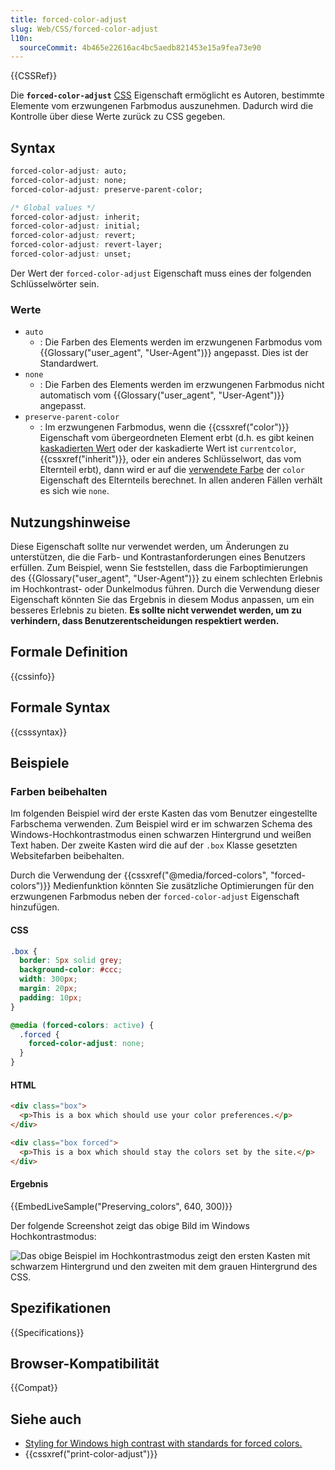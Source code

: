 ```yaml
---
title: forced-color-adjust
slug: Web/CSS/forced-color-adjust
l10n:
  sourceCommit: 4b465e22616ac4bc5aedb821453e15a9fea73e90
---
```


{{CSSRef}}

Die **`forced-color-adjust`** [CSS](/de/docs/Web/CSS) Eigenschaft ermöglicht es Autoren, bestimmte Elemente vom erzwungenen Farbmodus auszunehmen. Dadurch wird die Kontrolle über diese Werte zurück zu CSS gegeben.

## Syntax

```css
forced-color-adjust: auto;
forced-color-adjust: none;
forced-color-adjust: preserve-parent-color;

/* Global values */
forced-color-adjust: inherit;
forced-color-adjust: initial;
forced-color-adjust: revert;
forced-color-adjust: revert-layer;
forced-color-adjust: unset;
```

Der Wert der `forced-color-adjust` Eigenschaft muss eines der folgenden Schlüsselwörter sein.

### Werte

- `auto`
  - : Die Farben des Elements werden im erzwungenen Farbmodus vom {{Glossary("user_agent", "User-Agent")}} angepasst. Dies ist der Standardwert.
- `none`
  - : Die Farben des Elements werden im erzwungenen Farbmodus nicht automatisch vom {{Glossary("user_agent", "User-Agent")}} angepasst.
- `preserve-parent-color`
  - : Im erzwungenen Farbmodus, wenn die {{cssxref("color")}} Eigenschaft vom übergeordneten Element erbt (d.h. es gibt keinen [kaskadierten Wert](/de/docs/Web/CSS/Cascade) oder der kaskadierte Wert ist `currentcolor`, {{cssxref("inherit")}}, oder ein anderes Schlüsselwort, das vom Elternteil erbt), dann wird er auf die [verwendete Farbe](/de/docs/Web/CSS/used_value) der `color` Eigenschaft des Elternteils berechnet. In allen anderen Fällen verhält es sich wie `none`.

## Nutzungshinweise

Diese Eigenschaft sollte nur verwendet werden, um Änderungen zu unterstützen, die die Farb- und Kontrastanforderungen eines Benutzers erfüllen. Zum Beispiel, wenn Sie feststellen, dass die Farboptimierungen des {{Glossary("user_agent", "User-Agent")}} zu einem schlechten Erlebnis im Hochkontrast- oder Dunkelmodus führen. Durch die Verwendung dieser Eigenschaft könnten Sie das Ergebnis in diesem Modus anpassen, um ein besseres Erlebnis zu bieten. **Es sollte nicht verwendet werden, um zu verhindern, dass Benutzerentscheidungen respektiert werden.**

## Formale Definition

{{cssinfo}}

## Formale Syntax

{{csssyntax}}

## Beispiele

### Farben beibehalten

Im folgenden Beispiel wird der erste Kasten das vom Benutzer eingestellte Farbschema verwenden. Zum Beispiel wird er im schwarzen Schema des Windows-Hochkontrastmodus einen schwarzen Hintergrund und weißen Text haben. Der zweite Kasten wird die auf der `.box` Klasse gesetzten Websitefarben beibehalten.

Durch die Verwendung der {{cssxref("@media/forced-colors", "forced-colors")}} Medienfunktion könnten Sie zusätzliche Optimierungen für den erzwungenen Farbmodus neben der `forced-color-adjust` Eigenschaft hinzufügen.

#### CSS

```css
.box {
  border: 5px solid grey;
  background-color: #ccc;
  width: 300px;
  margin: 20px;
  padding: 10px;
}

@media (forced-colors: active) {
  .forced {
    forced-color-adjust: none;
  }
}
```

#### HTML

```html
<div class="box">
  <p>This is a box which should use your color preferences.</p>
</div>

<div class="box forced">
  <p>This is a box which should stay the colors set by the site.</p>
</div>
```

#### Ergebnis

{{EmbedLiveSample("Preserving_colors", 640, 300)}}

Der folgende Screenshot zeigt das obige Bild im Windows Hochkontrastmodus:

![Das obige Beispiel im Hochkontrastmodus zeigt den ersten Kasten mit schwarzem Hintergrund und den zweiten mit dem grauen Hintergrund des CSS.](windows-high-contrast.jpg)

## Spezifikationen

{{Specifications}}

## Browser-Kompatibilität

{{Compat}}

## Siehe auch

- [Styling for Windows high contrast with standards for forced colors.](https://blogs.windows.com/msedgedev/2020/09/17/styling-for-windows-high-contrast-with-new-standards-for-forced-colors/)
- {{cssxref("print-color-adjust")}}
